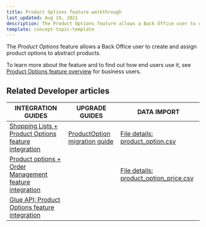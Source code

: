 ```yaml
---
title: Product Options feature walkthrough
last_updated: Aug 19, 2021
description: The Product Options feature allows a Back Office user to create and assign product options to abstract products.
template: concept-topic-template
---
```


The _Product Options_ feature allows a Back Office user to create and assign product options to abstract products.


To learn more about the feature and to find out how end users use it, see [Product Options feature overview](/docs/scos/user/features/{{page.version}}/product-options-feature-overview.html) for business users.


## Related Developer articles

|INTEGRATION GUIDES  | UPGRADE GUIDES  | DATA IMPORT |
|---------|---------|---------|
| [Shopping Lists + Product Options feature integration](/docs/scos/dev/feature-integration-guides/{{page.version}}/shopping-lists-product-options-feature-integration.html)  | [ProductOption migration guide](/docs/scos/dev/module-migration-guides/migration-guide-productoption.html)  |[File details: product_option.csv](/docs/scos/dev/data-import/{{page.version}}/data-import-categories/special-product-types/product-options/file-details-product-option.csv.html) |
| [Product options + Order Management feature integration](/docs/scos/dev/feature-integration-guides/{{page.version}}/product-options-order-management-feature-integration.html)  | | [File details: product_option_price.csv](/docs/scos/dev/data-import/{{page.version}}/data-import-categories/special-product-types/product-options/file-details-product-option-price.csv.html) |
| [Glue API: Product Options feature integration](/docs/scos/dev/feature-integration-guides/{{page.version}}/glue-api/glue-api-product-options-feature-integration.html)  | | |

